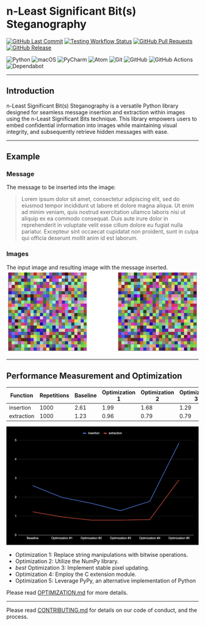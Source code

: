 # n-Least Significant Bit(s) Steganography

[![GitHub Last Commit](https://img.shields.io/github/last-commit/mtabidze/nLSBs-Steganography.svg?branch=main)](https://github.com/mtabidze/nLSBs-Steganography/commits/main)
[![Testing Workflow Status](https://github.com/mtabidze/nLSBs-Steganography/actions/workflows/testing-flow.yml/badge.svg?branch=main)](https://github.com/mtabidze/llm-co-writer/actions/workflows/testing-flow.yml)
[![GitHub Pull Requests](https://img.shields.io/github/issues-pr/mtabidze/nLSBs-Steganography.svg)](https://github.com/mtabidze/nLSBs-Steganography/pulls)
[![GitHub Release](https://img.shields.io/github/release/mtabidze/nLSBs-Steganography.svg)](https://github.com/mtabidze/nLSBs-Steganography/releases)

![Python](https://img.shields.io/badge/python-3670A0?style=flat&logo=python&logoColor=ffdd54)
![macOS](https://img.shields.io/badge/mac%20os-000000?style=flat&logo=macos&logoColor=F0F0F0)
![PyCharm](https://img.shields.io/badge/pycharm-143?style=flat&logo=pycharm&logoColor=black&color=black&labelColor=green)
![Atom](https://img.shields.io/badge/Atom-%2366595C.svg?style=flat&logo=atom&logoColor=white)
![Git](https://img.shields.io/badge/git-%23F05033.svg?style=flat&logo=git&logoColor=white)
![GitHub](https://img.shields.io/badge/github-%23121011.svg?style=flat&logo=github&logoColor=white)
![GitHub Actions](https://img.shields.io/badge/github%20actions-%232671E5.svg?style=flat&logo=githubactions&logoColor=white)
![Dependabot](https://img.shields.io/badge/dependabot-025E8C?style=flat&logo=dependabot&logoColor=white)

---

## Introduction

n-Least Significant Bit(s) Steganography is a versatile Python library designed for seamless message insertion and extraction within images using the n-Least Significant Bits technique. This library empowers users to embed confidential information into images while maintaining visual integrity, and subsequently retrieve hidden messages with ease. 

---

## Example
### Message
The message to be inserted into the image: 

>Lorem ipsum dolor sit amet, consectetur adipiscing elit, sed do eiusmod tempor incididunt ut labore et dolore magna aliqua. Ut enim ad minim veniam, quis nostrud exercitation ullamco laboris nisi ut aliquip ex ea commodo consequat. Duis aute irure dolor in reprehenderit in voluptate velit esse cillum dolore eu fugiat nulla pariatur. Excepteur sint occaecat cupidatat non proident, sunt in culpa qui officia deserunt mollit anim id est laborum.

### Images
The input image and resulting image with the message inserted.
![The input and resulting images](tools/SampleImages.png?raw=true)

---

## Performance Measurement and Optimization

| Function   | Repetitions | Baseline | Optimization 1 | Optimization 2 | Optimization 3 | Optimization 4 | Optimization 5 |
|------------|-------------|----------|----------------|----------------|----------------|----------------|----------------|
| insertion  | 1000        | 2.61     | 1.99           | 1.68           | 1.29           | 1.78           | 4.86           |
| extraction | 1000        | 1.23     | 0.96           | 0.79           | 0.79           | 0.82           | 2.91           |

![The optimization plot](tools/optimization/OptimizationPlot.png?raw=true)

- Optimization 1: Replace string manipulations with bitwise operations.
- Optimization 2: Utilize the NumPy library. 
- _best_ Optimization 3: Implement stable pixel updating. 
- Optimization 4: Employ the C extension module. 
- Optimization 5: Leverage PyPy, an alternative implementation of Python

Please read [OPTIMIZATION.md](OPTIMIZATION.md) for more details.

---

Please read [CONTRIBUTING.md](CONTRIBUTING.md) for details on our code of conduct, and the process.